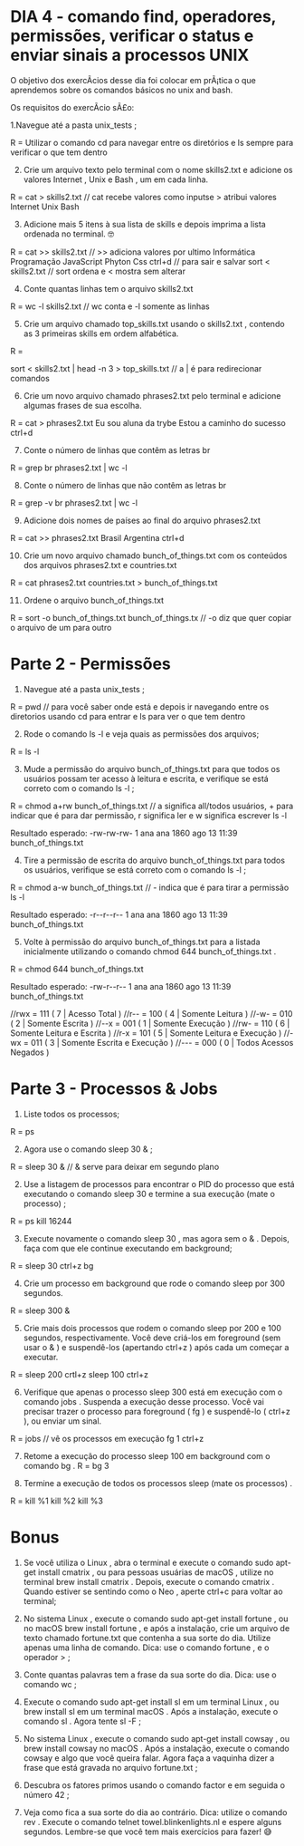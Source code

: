 # DIA 4 - comando find, operadores, permissões, verificar o status e enviar sinais a processos UNIX

O objetivo dos exercÃ­cios desse dia foi colocar em prÃ¡tica o que aprendemos sobre os comandos básicos no unix and bash.

Os requisitos do exercÃ­cio sÃ£o:

1.Navegue até a pasta unix_tests ;

R =
Utilizar o comando cd para navegar entre os diretórios e ls sempre para verificar o que tem dentro

2. Crie um arquivo texto pelo terminal com o nome skills2.txt e adicione os valores Internet , Unix e Bash , um em cada linha.

R =
cat > skills2.txt // cat recebe valores como inputse > atribui valores
Internet
Unix
Bash

3. Adicione mais 5 itens à sua lista de skills e depois imprima a lista ordenada no terminal. 🤓

R = 
cat >> skills2.txt // >> adiciona valores por ultimo
Informática
Programação
JavaScript
Phyton
Css
ctrl+d // para sair e salvar
sort < skills2.txt // sort ordena e < mostra sem alterar

4. Conte quantas linhas tem o arquivo skills2.txt 

R =
wc -l skills2.txt // wc conta e -l somente as linhas

5. Crie um arquivo chamado top_skills.txt usando o skills2.txt , contendo as 3 primeiras skills em ordem alfabética.

R =

sort < skills2.txt | head -n 3 > top_skills.txt // a | é para redirecionar comandos

6. Crie um novo arquivo chamado phrases2.txt pelo terminal e adicione algumas frases de sua escolha.

R =
cat > phrases2.txt
Eu sou aluna da trybe
Estou a caminho do sucesso
ctrl+d

7. Conte o número de linhas que contêm as letras br

R =
grep br phrases2.txt | wc -l

8. Conte o número de linhas que não contêm as letras br 

R =
grep -v br phrases2.txt | wc -l

9. Adicione dois nomes de países ao final do arquivo phrases2.txt 

R = 
cat >> phrases2.txt
Brasil
Argentina
ctrl+d

10. Crie um novo arquivo chamado bunch_of_things.txt com os conteúdos dos arquivos phrases2.txt e countries.txt

R =
cat phrases2.txt countries.txt > bunch_of_things.txt

11. Ordene o arquivo bunch_of_things.txt 

R = 
sort -o bunch_of_things.txt bunch_of_things.tx // -o diz que quer copiar o arquivo de um para outro

# Parte 2 - Permissões

1. Navegue até a pasta unix_tests ;

R = 
pwd // para você saber onde está e depois ir navegando entre os diretorios usando cd para entrar e ls para ver o que tem dentro

2. Rode o comando ls -l e veja quais as permissões dos arquivos;

R =
ls -l

3. Mude a permissão do arquivo bunch_of_things.txt para que todos os usuários possam ter acesso à leitura e escrita, e verifique se está correto com o comando ls -l ;

R = 
chmod a+rw bunch_of_things.txt // a significa all/todos usuários, + para indicar que é para dar permissão, r significa ler e w significa escrever
ls -l

Resultado esperado: -rw-rw-rw- 1 ana ana 1860 ago 13 11:39 bunch_of_things.txt

4. Tire a permissão de escrita do arquivo bunch_of_things.txt para todos os usuários, verifique se está correto com o comando ls -l ;

R =
chmod a-w bunch_of_things.txt // - indica que é para tirar a permissão
ls -l

Resultado esperado: -r--r--r-- 1 ana ana 1860 ago 13 11:39 bunch_of_things.txt

5. Volte à permissão do arquivo bunch_of_things.txt para a listada inicialmente utilizando o comando chmod 644 bunch_of_things.txt .

R = chmod 644 bunch_of_things.txt 

Resultado esperado: -rw-r--r-- 1 ana ana 1860 ago 13 11:39 bunch_of_things.txt

//rwx = 111 ( 7 | Acesso Total )
//r-- = 100 ( 4 | Somente Leitura )
//-w- = 010 ( 2 | Somente Escrita )
//--x = 001 ( 1 | Somente Execução )
//rw- = 110 ( 6 | Somente Leitura e Escrita )
//r-x = 101 ( 5 | Somente Leitura e Execução )
//-wx = 011 ( 3 | Somente Escrita e Execução )
//--- = 000 ( 0 | Todos Acessos Negados )

# Parte 3 - Processos & Jobs

1. Liste todos os processos;

R = 
ps

2. Agora use o comando sleep 30 & ;

R =
sleep 30 & // & serve para deixar em segundo plano

2. Use a listagem de processos para encontrar o PID do processo que está executando o comando sleep 30 e termine a sua execução (mate o processo) ;

R =
ps
kill 16244

3. Execute novamente o comando sleep 30 , mas agora sem o & . Depois, faça com que ele continue executando em background;

R =
sleep 30
ctrl+z
bg

4. Crie um processo em background que rode o comando sleep por 300 segundos.

R =
sleep 300 &

5. Crie mais dois processos que rodem o comando sleep por 200 e 100 segundos, respectivamente.
Você deve criá-los em foreground (sem usar o & ) e suspendê-los (apertando ctrl+z ) após cada um começar a executar.

R = 
sleep 200
crtl+z
sleep 100
ctrl+z

6. Verifique que apenas o processo sleep 300 está em execução com o comando jobs . Suspenda a execução desse processo.
Você vai precisar trazer o processo para foreground ( fg ) e suspendê-lo ( ctrl+z ), ou enviar um sinal.

R = 
jobs // vê os processos em execução
fg 1
ctrl+z

7. Retome a execução do processo sleep 100 em background com o comando bg .
R =
bg 3

8. Termine a execução de todos os processos sleep (mate os processos) .

R = 
kill %1
kill %2
kill %3 

# Bonus

1. Se você utiliza o Linux , abra o terminal e execute o comando sudo apt-get install cmatrix , ou para pessoas usuárias de macOS , utilize no terminal brew install cmatrix . Depois, execute o comando cmatrix . Quando estiver se sentindo como o Neo , aperte ctrl+c para voltar ao terminal;

2. No sistema Linux , execute o comando sudo apt-get install fortune , ou no macOS brew install fortune , e após a instalação, crie um arquivo de texto chamado fortune.txt que contenha a sua sorte do dia. Utilize apenas uma linha de comando. Dica: use o comando fortune , e o operador > ;

3. Conte quantas palavras tem a frase da sua sorte do dia. Dica: use o comando wc ;

4. Execute o comando sudo apt-get install sl em um terminal Linux , ou brew install sl em um terminal macOS . Após a instalação, execute o comando sl . Agora tente sl -F ;

5. No sistema Linux , execute o comando sudo apt-get install cowsay , ou brew install cowsay no macOS . Após a instalação, execute o comando cowsay e algo que você queira falar. Agora faça a vaquinha dizer a frase que está gravada no arquivo fortune.txt ;

6. Descubra os fatores primos usando o comando factor e em seguida o número 42 ;

7. Veja como fica a sua sorte do dia ao contrário. Dica: utilize o comando rev .
Execute o comando telnet towel.blinkenlights.nl e espere alguns segundos. Lembre-se que você tem mais exercícios para fazer! 😅
